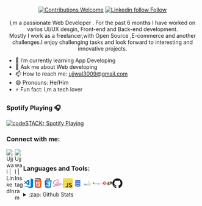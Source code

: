 <!--START_SECTION:activity-->
<!-- [![Ujjwal Kumar header](https://raw.githubusercontent.com/rishiraj-acharya/rishiraj-acharya/master/cover.png)](https://Ujjwal3009.github.io/) -->
<p align="center">
<br/><a href="#contributing"><img alt="Contributions Welcome" src="https://img.shields.io/badge/contributions-welcome-brightgreen?style=for-the-badge&labelColor=black&logo=github"></a>  <a href="https://www.linkedin.com/ujjwal-kumar3009"><img alt="Linkedin follow Follow" src="https://img.shields.io/badge/connect/ujjwal-kumar3009?style=for-the-badge&color=09f&labelColor=black&logo=linkedin&label=@UJJWALKUMAR"></a><br/><br/>I,m a  passionate Web Developer . For the past 6 months I have worked on varios UI/UX desgin, Front-end and Back-end development.
<br/>
Mostly I work as a freelancer,with Open Source ,E-commerce and another challenges.I enjoy challenging tasks and look forward to interesting and innovative projects.


</p>


- 🌱 I’m currently learning App Developing
- 💬 Ask me about Web developing
- 📫 How to reach me: ujjwal3009@gmail.com
- 😄 Pronouns: He/Him
- ⚡ Fun fact: I,m a tech lover

### Spotify Playing 🎧
[<img src="https://now-playing-codestackr.vercel.app/api/spotify-playing" alt="codeSTACKr Spotify Playing" width="350" />](https://open.spotify.com/user/swyqyimdc12jajde4vpwd2x1b)

### Connect with me:

[<img align="left" alt="Ujjwal | LinkedIn" width="22px" src="https://cdn.jsdelivr.net/npm/simple-icons@v3/icons/linkedin.svg" />][linkedin]
[<img align="left" alt="Ujjwal | Instagram" width="22px" src="https://cdn.jsdelivr.net/npm/simple-icons@v3/icons/instagram.svg" />][instagram]

<br />

### Languages and Tools:

<img align="left" alt="Visual Studio Code" width="26px" src="https://raw.githubusercontent.com/github/explore/80688e429a7d4ef2fca1e82350fe8e3517d3494d/topics/visual-studio-code/visual-studio-code.png" />
<img align="left" alt="HTML5" width="26px" src="https://raw.githubusercontent.com/github/explore/80688e429a7d4ef2fca1e82350fe8e3517d3494d/topics/html/html.png" />
<img align="left" alt="CSS3" width="26px" src="https://raw.githubusercontent.com/github/explore/80688e429a7d4ef2fca1e82350fe8e3517d3494d/topics/css/css.png" />
<img align="left" alt="Sass" width="26px" src="https://raw.githubusercontent.com/github/explore/80688e429a7d4ef2fca1e82350fe8e3517d3494d/topics/sass/sass.png" />
<img align="left" alt="JavaScript" width="26px" src="https://raw.githubusercontent.com/github/explore/80688e429a7d4ef2fca1e82350fe8e3517d3494d/topics/javascript/javascript.png" />
<img align="left" alt="SQL" width="26px" src="https://raw.githubusercontent.com/github/explore/80688e429a7d4ef2fca1e82350fe8e3517d3494d/topics/sql/sql.png" />
<img align="left" alt="MySQL" width="26px" src="https://raw.githubusercontent.com/github/explore/80688e429a7d4ef2fca1e82350fe8e3517d3494d/topics/mysql/mysql.png" />
<img align="left" alt="MongoDB" width="26px" src="https://raw.githubusercontent.com/github/explore/80688e429a7d4ef2fca1e82350fe8e3517d3494d/topics/mongodb/mongodb.png" />
<img align="left" alt="Git" width="26px" src="https://raw.githubusercontent.com/github/explore/80688e429a7d4ef2fca1e82350fe8e3517d3494d/topics/git/git.png" />
<img align="left" alt="GitHub" width="26px" src="https://raw.githubusercontent.com/github/explore/78df643247d429f6cc873026c0622819ad797942/topics/github/github.png" />
<br />
<br />
<details>
  <summary>:zap: Github Stats</summary>

  <img align="left" alt="Ujjwal's Github Stats" src="https://github-readme-stats.codestackr.vercel.app/api?username=Ujjwal3009&show_icons=true&hide_border=true" />

</details>

[instagram]: https://instagram.com/ujjwal_3009/
[linkedin]: https://www.linkedin.com/in/ujjwal-kumar3009/
